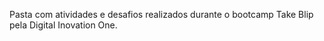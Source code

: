Pasta com atividades e desafios realizados durante o bootcamp Take Blip pela Digital Inovation One.
